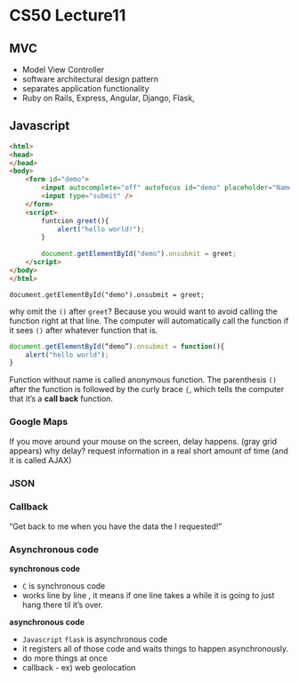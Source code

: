 # CS50 Lecture11
## MVC
- Model View Controller
- software architectural design pattern
- separates application functionality
- Ruby on Rails, Express, Angular, Django, Flask, 


## Javascript

```html
<html>
<head>
</head>
<body>
	<form id="demo">
		<input autocomplete="off" autofocus id="demo" placeholder="Name" type="text">
		<input type="submit" />
	</form>
	<script>
		funtcion greet(){
			alert("hello world!");
		}
	
		document.getElementById("demo").onsubmit = greet;
	</script>
</body>
</html>

```

`document.getElementById("demo").onsubmit = greet;`

why omit the `()` after `greet`?
Because you would want to avoid calling the function right at that line. The computer will automatically call the function if it sees `()` after whatever function that is.


```js
document.getElementById(“demo”).onsubmit = function(){
	alert("hello world");
}
```

Function without name is called anonymous function.  The parenthesis  `()` after the function is followed by the curly brace `{`, which tells the computer that  it’s a **call back** function.




### Google Maps 
If you move around your mouse on the screen, delay happens. (gray grid appears)
why delay? request information in a real short amount of time (and it is called AJAX)


### JSON


### Callback
“Get back to me when you have the data the I requested!”


### Asynchronous code

**synchronous code**
- `C` is synchronous code  
- works line by line , it means if one line takes a while it is going to just hang there til it’s over.

**asynchronous code**
- `Javascript`  `flask` is asynchronous code 
- it registers all of those code and waits things to happen asynchronously. 
- do more things at once
- callback - ex) web geolocation  


